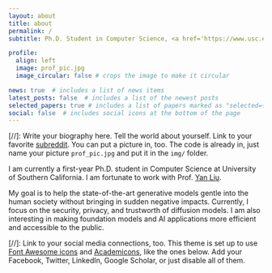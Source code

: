 ```yaml
---
layout: about
title: about
permalink: /
subtitle: Ph.D. Student in Computer Science, <a href='https://www.usc.edu/'>University of Southern California</a>. 

profile:
  align: left
  image: prof_pic.jpg
  image_circular: false # crops the image to make it circular

news: true  # includes a list of news items
latest_posts: false  # includes a list of the newest posts
selected_papers: true # includes a list of papers marked as "selected={true}"
social: false  # includes social icons at the bottom of the page
---
```


[//]: Write your biography here. Tell the world about yourself. Link to your favorite [subreddit](http://reddit.com). You can put a picture in, too. The code is already in, just name your picture `prof_pic.jpg` and put it in the `img/` folder.

I am currently a first-year Ph.D. student in Computer Science at University of Southern California. I am fortunate to work with Prof. <a href='https://viterbi-web.usc.edu/~liu32/'>Yan Liu</a>.

My goal is to help the state-of-the-art generative models gentle into the human society without bringing in sudden negative impacts. Currently, I focus on the security, privacy, and trustworth of diffusion models. I am also interesting in making foundation models and AI applications more efficient and accessible to the public.


[//]: Link to your social media connections, too. This theme is set up to use [Font Awesome icons](http://fortawesome.github.io/Font-Awesome/) and [Academicons](https://jpswalsh.github.io/academicons/), like the ones below. Add your Facebook, Twitter, LinkedIn, Google Scholar, or just disable all of them.

